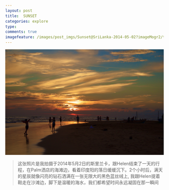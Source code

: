 ```yaml
---
layout: post
title:  SUNSET
categories: explore
type: 
comments: true
imagefeature: /images/post_imgs/Sunset@SriLanka-2014-05-02?imageMogr2/thumbnail/!30p
---
```


![Sunset@SriLanka-2014-05-02](/images/post_imgs/Sunset@SriLanka-2014-05-02)

> 这张照片是我拍摄于2014年5月2日的斯里兰卡，跟Helen结束了一天的行程，在Palm洒店的海滩边，看着印度阳的落日缓缓沉下。2个小时后，满天的星辰就像闪亮的钻石洒满在一张无限大的黑色蓝丝绒上, 我跟Helen提着鞋走在沙滩边，脚下是温暖的海水，我们都希望时间永远凝固在那一瞬间